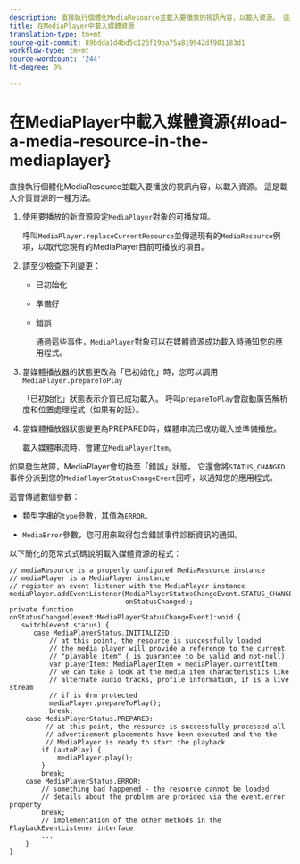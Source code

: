 ```yaml
---
description: 直接執行個體化MediaResource並載入要播放的視訊內容，以載入資源。 這是載入介質資源的一種方法。
title: 在MediaPlayer中載入媒體資源
translation-type: tm+mt
source-git-commit: 89bdda1d4bd5c126f19ba75a819942df901183d1
workflow-type: tm+mt
source-wordcount: '244'
ht-degree: 0%

---
```



# 在MediaPlayer中載入媒體資源{#load-a-media-resource-in-the-mediaplayer}

直接執行個體化MediaResource並載入要播放的視訊內容，以載入資源。 這是載入介質資源的一種方法。

1. 使用要播放的新資源設定`MediaPlayer`對象的可播放項。

   呼叫`MediaPlayer.replaceCurrentResource`並傳遞現有的`MediaResource`例項，以取代您現有的MediaPlayer目前可播放的項目。

1. 請至少檢查下列變更：

   * 已初始化
   * 準備好
   * 錯誤

      通過這些事件，`MediaPlayer`對象可以在媒體資源成功載入時通知您的應用程式。

1. 當媒體播放器的狀態更改為「已初始化」時，您可以調用`MediaPlayer.prepareToPlay`

   「已初始化」狀態表示介質已成功載入。 呼叫`prepareToPlay`會啟動廣告解析度和位置處理程式（如果有的話）。

1. 當媒體播放器狀態變更為PREPARED時，媒體串流已成功載入並準備播放。

   載入媒體串流時，會建立`MediaPlayerItem`。

如果發生故障，MediaPlayer會切換至「錯誤」狀態。 它還會將`STATUS_CHANGED`事件分派到您的`MediaPlayerStatusChangeEvent`回呼，以通知您的應用程式。

這會傳遞數個參數：
* 類型字串的`type`參數，其值為`ERROR`。

* `MediaError`參數，您可用來取得包含錯誤事件診斷資訊的通知。


<!--<a id="example_3774607C6F08473282CF0CB7F3D82373"></a>-->

以下簡化的范常式式碼說明載入媒體資源的程式：

```
// mediaResource is a properly configured MediaResource instance 
// mediaPlayer is a MediaPlayer instance 
// register an event listener with the MediaPlayer instance 
mediaPlayer.addEventListener(MediaPlayerStatusChangeEvent.STATUS_CHANGED,  
                             onStatusChanged); 
private function onStatusChanged(event:MediaPlayerStatusChangeEvent):void { 
   switch(event.status) { 
      case MediaPlayerStatus.INITIALIZED: 
          // at this point, the resource is successfully loaded 
          // the media player will provide a reference to the current 
          // "playable item" ( is guarantee to be valid and not-null). 
          var playerItem: MediaPlayerItem = mediaPlayer.currentItem; 
          // we can take a look at the media item characteristics like 
          // alternate audio tracks, profile information, if is a live stream 
          // if is drm protected 
          mediaPlayer.prepareToPlay(); 
          break; 
    case MediaPlayerStatus.PREPARED: 
         // at this point, the resource is successfully processed all  
         // advertisement placements have been executed and the the  
         // MediaPlayer is ready to start the playback 
        if (autoPlay) { 
            mediaPlayer.play(); 
        } 
        break; 
    case MediaPlayerStatus.ERROR: 
        // something bad happened - the resource cannot be loaded 
        // details about the problem are provided via the event.error property 
        break; 
        // implementation of the other methods in the PlaybackEventListener interface 
        ... 
    } 
}
```
